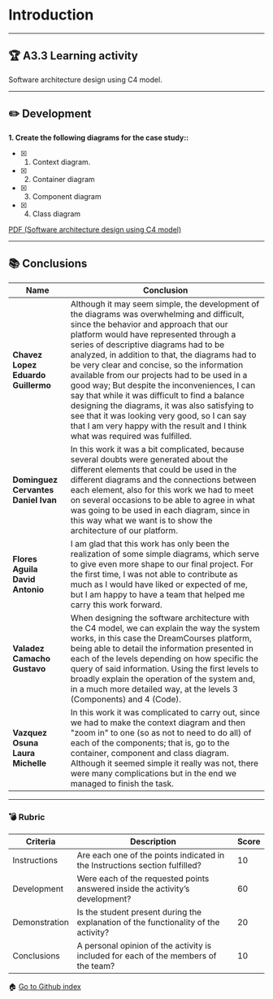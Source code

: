 # Introduction
---

## :trophy: A3.3 Learning activity

Software architecture design using C4 model.

---
## :pencil2: Development

**1. Create the following diagrams for the case study::**

- [x] 1. Context diagram.
- [x] 2. Container diagram
- [x] 3. Component diagram
- [x] 4. Class diagram  


[PDF (Software architecture design using C4 model)](https://github.com/GustavoValadez/Analisis-Avanzado-Software/blob/main/pdf/A3.3_HELLTAKERS-SoftwarearchitecturethroughtheC4Model-190621-0159.pdf)

---


## :books: Conclusions 

|Name|Conclusion|
|---|---|
|**Chavez Lopez Eduardo Guillermo**|Although it may seem simple, the development of the diagrams was overwhelming and difficult, since the behavior and approach that our platform would have represented through a series of descriptive diagrams had to be analyzed, in addition to that, the diagrams had to be very clear and concise, so the information available from our projects had to be used in a good way; But despite the inconveniences, I can say that while it was difficult to find a balance designing the diagrams, it was also satisfying to see that it was looking very good, so I can say that I am very happy with the result and I think what was required was fulfilled.|
|**Dominguez Cervantes Daniel Ivan**|In this work it was a bit complicated, because several doubts were generated about the different elements that could be used in the different diagrams and the connections between each element, also for this work we had to meet on several occasions to be able to agree in what was going to be used in each diagram, since in this way what we want is to show the architecture of our platform.|
|**Flores Aguila David Antonio**|I am glad that this work has only been the realization of some simple diagrams, which serve to give even more shape to our final project. For the first time, I was not able to contribute as much as I would have liked or expected of me, but I am happy to have a team that helped me carry this work forward.|
|**Valadez Camacho Gustavo**|When designing the software architecture with the C4 model, we can explain the way the system works, in this case the DreamCourses platform, being able to detail the information presented in each of the levels depending on how specific the query of said information. Using the first levels to broadly explain the operation of the system and, in a much more detailed way, at the levels 3 (Components) and 4 (Code).|
|**Vazquez Osuna Laura Michelle**|In this work it was complicated to carry out, since we had to make the context diagram and then "zoom in" to one (so as not to need to do all) of each of the components; that is, go to the container, component and class diagram. Although it seemed simple it really was not, there were many complications but in the end we managed to finish the task.|

---

### :bomb: Rubric

| Criteria     | Description                                                                                  |Score|
| ------------- | -------------------------------------------------------------------------------------------- | ------- |
| Instructions | Are each one of the points indicated in the Instructions section fulfilled?  |10|
| Development    | Were each of the requested points answered inside the activity’s development?     |60|
| Demonstration| Is the student present during the explanation of the functionality of the activity?   |20|
| Conclusions   |A personal opinion of the activity is included for each of the members of the team?  |10|


:house: [Go to Github index](https://github.com/GustavoValadez/Analisis-Avanzado-Software)